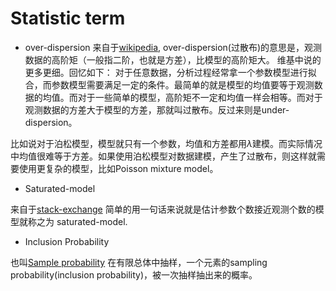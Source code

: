 # Statistic term

- over-dispersion
来自于[wikipedia](https://en.wikipedia.org/wiki/Overdispersion), over-dispersion(过散布)的意思是，观测数据的高阶矩（一般指二阶，也就是方差），比模型的高阶矩大。
维基中说的更多更细。回忆如下：
对于任意数据，分析过程经常拿一个参数模型进行拟合，而参数模型需要满足一定的条件。最简单的就是模型的均值要等于观测数据的均值。而对于一些简单的模型，高阶矩不一定和均值一样会相等。而对于观测数据的方差大于模型的方差，那就叫过散布。反过来则是under-dispersion。

比如说对于泊松模型，模型就只有一个参数，均值和方差都用$\lambda$建模。而实际情况中均值很难等于方差。如果使用泊松模型对数据建模，产生了过散布，则这样就需要使用更复杂的模型，比如Poisson mixture model。


- Saturated-model

来自于[stack-exchange](https://stats.stackexchange.com/questions/283/what-is-a-saturated-model)
简单的用一句话来说就是估计参数个数接近观测个数的模型就称之为 saturated-model.


- Inclusion Probability

也叫[Sample probability](https://en.wikipedia.org/wiki/Sampling_probability)
在有限总体中抽样，一个元素的sampling probability(inclusion probability)，被一次抽样抽出来的概率。






